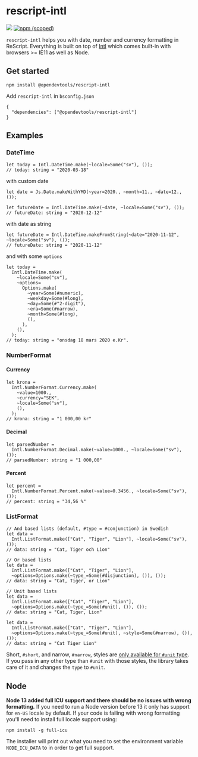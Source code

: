 # rescript-intl

[![](https://github.com/opendevtools/rescript-intl/workflows/Release/badge.svg)](https://github.com/opendevtools/rescript-intl/actions?workflow=Release)
[![npm (scoped)](https://img.shields.io/npm/v/@opendevtools/rescript-intl)](https://npm.im/@opendevtools/rescript-intl)

`rescript-intl` helps you with date, number and currency formatting in ReScript.
Everything is built on top of [Intl](https://developer.mozilla.org/en-US/docs/Web/JavaScript/Reference/Global_Objects/Intl) which comes built-in with
browsers >= IE11 as well as Node.

## Get started

```
npm install @opendevtools/rescript-intl
```

Add `rescript-intl` in `bsconfig.json`

```
{
  "dependencies": ["@opendevtools/rescript-intl"]
}
```

## Examples

### DateTime

```reason
let today = Intl.DateTime.make(~locale=Some("sv"), ());
// today: string = "2020-03-18"
```

with custom date

```reason
let date = Js.Date.makeWithYMD(~year=2020., ~month=11., ~date=12., ());

let futureDate = Intl.DateTime.make(~date, ~locale=Some("sv"), ());
// futureDate: string = "2020-12-12"
```

with date as string

```reason
let futureDate = Intl.DateTime.makeFromString(~date="2020-11-12", ~locale=Some("sv"), ());
// futureDate: string = "2020-11-12"
```

and with some `options`

```reason
let today =
  Intl.DateTime.make(
    ~locale=Some("sv"),
    ~options=
      Options.make(
        ~year=Some(#numeric),
        ~weekday=Some(#long),
        ~day=Some(#"2-digit"),
        ~era=Some(#narrow),
        ~month=Some(#long),
        (),
      ),
    (),
  );
// today: string = "onsdag 18 mars 2020 e.Kr".
```

### NumberFormat

#### Currency

```reason
let krona =
  Intl.NumberFormat.Currency.make(
    ~value=1000.,
    ~currency="SEK",
    ~locale=Some("sv"),
    (),
  );
// krona: string = "1 000,00 kr"
```

#### Decimal

```reason
let parsedNumber =
  Intl.NumberFormat.Decimal.make(~value=1000., ~locale=Some("sv"), ());
// parsedNumber: string = "1 000,00"
```

#### Percent

```reason
let percent =
  Intl.NumberFormat.Percent.make(~value=0.3456., ~locale=Some("sv"), ());
// percent: string = "34,56 %"
```

### ListFormat

```reason
// And based lists (default, #type = #conjunction) in Swedish
let data =
  Intl.ListFormat.make(["Cat", "Tiger", "Lion"], ~locale=Some("sv"), ());
// data: string = "Cat, Tiger och Lion"

// Or based lists
let data =
  Intl.ListFormat.make(["Cat", "Tiger", "Lion"],
  ~options=Options.make(~type_=Some(#disjunction), ()), ());
// data: string = "Cat, Tiger, or Lion"

// Unit based lists
let data =
  Intl.ListFormat.make(["Cat", "Tiger", "Lion"],
  ~options=Options.make(~type_=Some(#unit), ()), ());
// data: string = "Cat, Tiger, Lion"

let data =
  Intl.ListFormat.make(["Cat", "Tiger", "Lion"],
  ~options=Options.make(~type_=Some(#unit), ~style=Some(#narrow), ()), ());
// data: string = "Cat Tiger Lion"
```


Short, `#short`, and narrow, `#narrow`, styles are [only available for `#unit` type](https://developer.mozilla.org/en-US/docs/Web/JavaScript/Reference/Global_Objects/Intl/ListFormat/ListFormat#parameters). If you pass in any other type than `#unit` with those styles, the library takes care of it and changes the `type` to `#unit`.

## Node

**Node 13 added full ICU support and there should be no issues with wrong
formatting.** If you need to
run a Node version before 13 it only has support for `en-US` locale by default. If your code is failing
with wrong formatting you'll need to install full locale support using:

```
npm install -g full-icu
```

The installer will print out what you need to set the environment variable `NODE_ICU_DATA` to in order to get full support.
